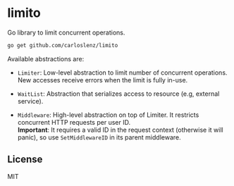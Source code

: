 limito
======

Go library to limit concurrent operations.

```sh
go get github.com/carloslenz/limito
```

Available abstractions are:

* `Limiter`: Low-level abstraction to limit number of concurrent operations.
New accesses receive errors when the limit is fully in-use.

* `WaitList`: Abstraction that serializes access to resource (e.g, external service).

* `Middleware`: High-level abstraction on top of Limiter. It restricts concurrent HTTP requests per user ID.  
**Important**: It requires a valid ID in the request context (otherwise it will panic), so use `SetMiddlewareID` in its parent middleware.

License
-------

MIT